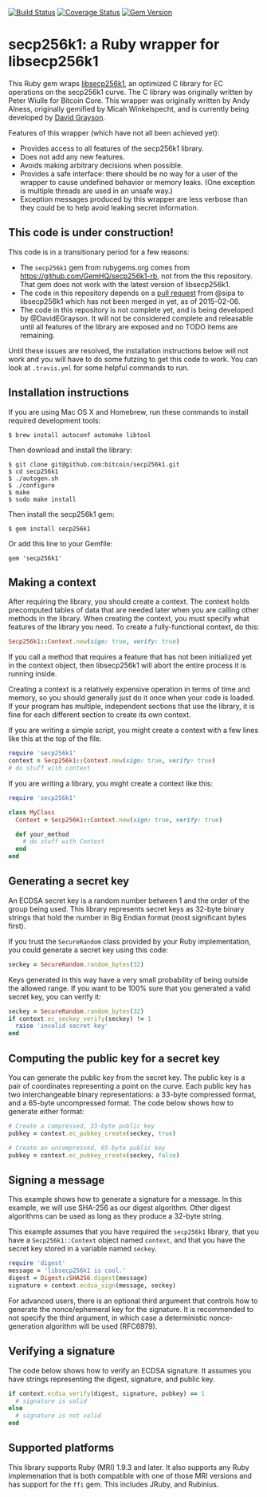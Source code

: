 [![Build Status](https://travis-ci.org/DavidEGrayson/secp256k1-rb.svg?branch=master)](https://travis-ci.org/DavidEGrayson/secp256k1-rb)
[![Coverage Status](https://img.shields.io/coveralls/DavidEGrayson/secp256k1-rb.svg)](https://coveralls.io/r/DavidEGrayson/secp256k1-rb)
[![Gem Version](https://badge.fury.io/rb/secp256k1.svg)](http://badge.fury.io/rb/secp256k1)

# secp256k1: a Ruby wrapper for libsecp256k1

This Ruby gem wraps [libsecp256k1](https://github.com/bitcoin/secp256k1), an optimized C library for EC operations on the secp256k1 curve.  The C library was originally written by Peter Wiulle for Bitcoin Core.  This wrapper was originally written by Andy Alness, originally gemified by Micah Winkelspecht, and is currently being developed by [David Grayson](https://github.com/DavidEGrayson).

Features of this wrapper (which have not all been achieved yet):

* Provides access to all features of the secp256k1 library.
* Does not add any new features.
* Avoids making arbitrary decisions when possible.
* Provides a safe interface: there should be no way for a user of the wrapper to cause undefined behavior or memory leaks.  (One exception is multiple threads are used in an unsafe way.)
* Exception messages produced by this wrapper are less verbose than they could be to help avoid leaking secret information.


## This code is under construction!

This code is in a transitionary period for a few reasons:

* The `secp256k1` gem from rubygems.org comes from https://github.com/GemHQ/secp256k1-rb, not from the this repository.  That gem does not work with the latest version of libsecp256k1.
* The code in this repository depends on a [pull request](https://github.com/bitcoin/secp256k1/pull/208) from @sipa to libsecp256k1 which has not been merged in yet, as of 2015-02-06.
* The code in this repository is not complete yet, and is being developed by @DavidEGrayson.  It will not be considered complete and releasable until all features of the library are exposed and no TODO items are remaining.

Until these issues are resolved, the installation instructions below will not work and you will have to do some futzing to get this code to work.  You can look at `.travis.yml` for some helpful commands to run.

## Installation instructions

If you are using Mac OS X and Homebrew, run these commands to install required development tools:

```
$ brew install autoconf automake libtool
```

Then download and install the library:

```
$ git clone git@github.com:bitcoin/secp256k1.git
$ cd secp256k1
$ ./autogen.sh
$ ./configure
$ make
$ sudo make install
```

Then install the secp256k1 gem:

````
$ gem install secp256k1
````

Or add this line to your Gemfile:

````
gem 'secp256k1'
````

## Making a context

After requiring the library, you should create a context.  The context holds precomputed tables of data that are needed later when you are calling other methods in the library.  When creating the context, you must specify what features of the library you need.  To create a fully-functional context, do this:

```ruby
Secp256k1::Context.new(sign: true, verify: true)
```

If you call a method that requires a feature that has not been initialized yet in the context object, then libsecp256k1 will abort the entire process it is running inside.

Creating a context is a relatively expensive operation in terms of time and memory, so you should generally just do it once when your code is loaded.  If your program has multiple, independent sections that use the library, it is fine for each different section to create its own context.

If you are writing a simple script, you might create a context with a few lines like this at the top of the file.

```ruby
require 'secp256k1'
context = Secp256k1::Context.new(sign: true, verify: true)
# do stuff with context
```

If you are writing a library, you might create a context like this:

```ruby
require 'secp256k1'

class MyClass
  Context = Secp256k1::Context.new(sign: true, verify: true)

  def your_method
    # do stuff with Context
  end
end
```


## Generating a secret key

An ECDSA secret key is a random number between 1 and the order of the group being used.  This library represents secret keys as 32-byte binary strings that hold the number in Big Endian format (most significant bytes first).

If you trust the `SecureRandom` class provided by your Ruby implementation, you could generate a secret key using this code:

```ruby
seckey = SecureRandom.random_bytes(32)
```

Keys generated in this way have a very small probability of being outside the allowed range.  If you want to be 100% sure that you generated a valid secret key, you can verify it:

```ruby
seckey = SecureRandom.random_bytes(32)
if context.ec_seckey_verify(seckey) != 1
  raise 'invalid secret key'
end
```


## Computing the public key for a secret key

You can generate the public key from the secret key.  The public key is a pair of coordinates representing a point on the curve.  Each public key has two interchangeable binary representations: a 33-byte compressed format, and a 65-byte uncompressed format.  The code below shows how to generate either format:

```ruby
# Create a compressed, 33-byte public key
pubkey = context.ec_pubkey_create(seckey, true)

# Create an uncompressed, 65-byte public key
pubkey = context.ec_pubkey_create(seckey, false)
```

## Signing a message

This example shows how to generate a signature for a message.  In this example, we will use SHA-256 as our digest algorithm.  Other digest algorithms can be used as long as they produce a 32-byte string.

This example assumes that you have required the `secp256k1` library, that you have a `Secp256k1::Context` object named `context`, and that you have the secret key stored in a variable named `seckey`.

```ruby
require 'digest'
message = 'libsecp256k1 is cool.'
digest = Digest::SHA256.digest(message)
signature = context.ecdsa_sign(message, seckey)
```

For advanced users, there is an optional third argument that controls how to generate the nonce/ephemeral key for the signature.  It is recommended to not specify the third argument, in which case a deterministic nonce-generation algorithm will be used (RFC6979).

## Verifying a signature

The code below shows how to verify an ECDSA signature.  It assumes you have strings representing the digest, signature, and public key.

```ruby
if context.ecdsa_verify(digest, signature, pubkey) == 1
  # signature is valid
else
  # signature is not valid
end
```

## Supported platforms

This library supports Ruby (MRI) 1.9.3 and later.  It also supports any Ruby implemenation that is both compatible with one of those MRI versions and has support for the `ffi` gem.  This includes JRuby, and Rubinius.